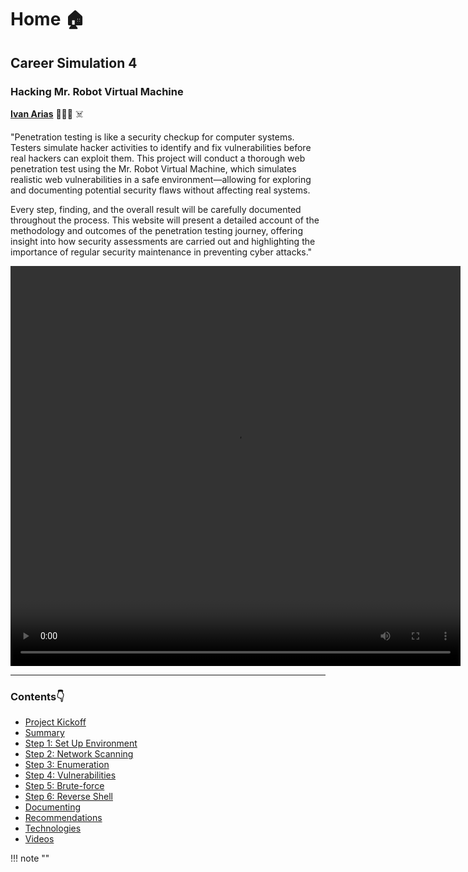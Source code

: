 
# Home 🏠

## Career Simulation 4 

###  Hacking Mr. Robot Virtual Machine

[**Ivan Arias**](http://www.hcoco1.com) 🧑🏻‍💻 ☠️

"Penetration testing is like a security checkup for computer systems. Testers simulate hacker activities to identify and fix vulnerabilities before real hackers can exploit them. This project will conduct a thorough web penetration test using the Mr. Robot Virtual Machine, which simulates realistic web vulnerabilities in a safe environment—allowing for exploring and documenting potential security flaws without affecting real systems.

Every step, finding, and the overall result will be carefully documented throughout the process. This website will present a detailed account of the methodology and outcomes of the penetration testing journey, offering insight into how security assessments are carried out and highlighting the importance of regular security maintenance in preventing cyber attacks."

   <video width="720" height="640" controls>
  <source src="https://hcoco1-website-bucket-12345.s3.amazonaws.com/Penetration+Testi+2024-06-26.mp4" type="video/mp4">
  Your browser does not support the video tag.
</video>


---

### Contents:point_down:

- [Project Kickoff](0-instructions.md)
- [Summary](1-summary.md)
- [Step 1: Set Up Environment](challenge_1.md)
- [Step 2: Network Scanning](challenge_2.md)
- [Step 3: Enumeration](challenge_3.md)
- [Step 4: Vulnerabilities](challenge_4.md)
- [Step 5: Brute-force](challenge_5.md)
- [Step 6: Reverse Shell](challenge_6.md)
- [Documenting](report.md)
- [Recommendations](recommendations.md)
- [Technologies](technologies.md)
- [Videos](videos.md)


!!! note ""






